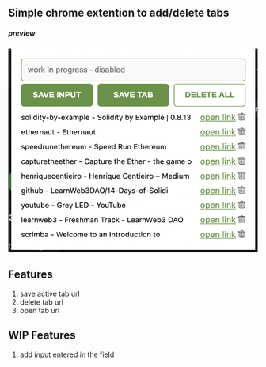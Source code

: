 ## Simple chrome extention to add/delete tabs

##### preview

![preview](https://raw.githubusercontent.com/chandrakumarreddy/Leads-Tracker-chrome-extention/master/preview.png)

## Features

1. save active tab url
2. delete tab url
3. open tab url

## WIP Features

1. add input entered in the field
